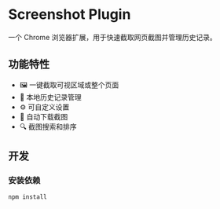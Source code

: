 # Screenshot Plugin

一个 Chrome 浏览器扩展，用于快速截取网页截图并管理历史记录。

## 功能特性

- 🖼️ 一键截取可视区域或整个页面
- 📁 本地历史记录管理
- ⚙️ 可自定义设置
- 💾 自动下载截图
- 🔍 截图搜索和排序

## 开发

### 安装依赖
```bash
npm install